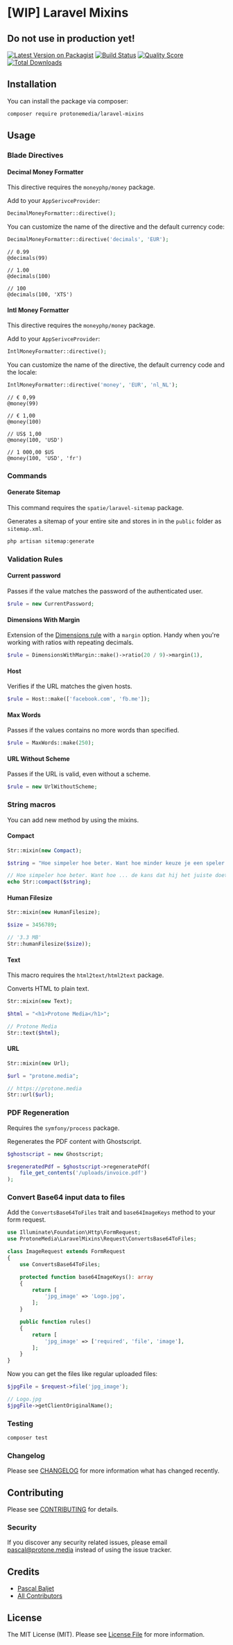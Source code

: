 # [WIP] Laravel Mixins
## Do not use in production yet!

[![Latest Version on Packagist](https://img.shields.io/packagist/v/protonemedia/laravel-mixins.svg?style=flat-square)](https://packagist.org/packages/protonemedia/laravel-mixins)
[![Build Status](https://img.shields.io/travis/protonemedia/laravel-mixins/master.svg?style=flat-square)](https://travis-ci.org/protonemedia/laravel-mixins)
[![Quality Score](https://img.shields.io/scrutinizer/g/protonemedia/laravel-mixins.svg?style=flat-square)](https://scrutinizer-ci.com/g/protonemedia/laravel-mixins)
[![Total Downloads](https://img.shields.io/packagist/dt/protonemedia/laravel-mixins.svg?style=flat-square)](https://packagist.org/packages/protonemedia/laravel-mixins)

## Installation

You can install the package via composer:

```bash
composer require protonemedia/laravel-mixins
```

## Usage

### Blade Directives

#### Decimal Money Formatter

This directive requires the `moneyphp/money` package.

Add to your `AppSerivceProvider`:

```php
DecimalMoneyFormatter::directive();
```

You can customize the name of the directive and the default currency code:

```php
DecimalMoneyFormatter::directive('decimals', 'EUR');
```

```blade
// 0.99
@decimals(99)

// 1.00
@decimals(100)

// 100
@decimals(100, 'XTS')
```

#### Intl Money Formatter

This directive requires the `moneyphp/money` package.

Add to your `AppSerivceProvider`:

```php
IntlMoneyFormatter::directive();
```

You can customize the name of the directive, the default currency code and the locale:

```php
IntlMoneyFormatter::directive('money', 'EUR', 'nl_NL');
```

```blade
// € 0,99
@money(99)

// € 1,00
@money(100)

// US$ 1,00
@money(100, 'USD')

// 1 000,00 $US
@money(100, 'USD', 'fr')
```

### Commands

#### Generate Sitemap

This command requires the `spatie/laravel-sitemap` package.

Generates a sitemap of your entire site and stores in in the `public` folder as `sitemap.xml`.

```bash
php artisan sitemap:generate
```

### Validation Rules

#### Current password

Passes if the value matches the password of the authenticated user.

```php
$rule = new CurrentPassword;
```

#### Dimensions With Margin

Extension of the [Dimensions rule](https://laravel.com/docs/master/validation#rule-dimensions) with a `margin` option. Handy when you're working with ratios with repeating decimals.

```php
$rule = DimensionsWithMargin::make()->ratio(20 / 9)->margin(1),
```

#### Host

Verifies if the URL matches the given hosts.

```php
$rule = Host::make(['facebook.com', 'fb.me']);
```

#### Max Words

Passes if the values contains no more words than specified.

```php
$rule = MaxWords::make(250);
```

#### URL Without Scheme

Passes if the URL is valid, even without a scheme.

```php
$rule = new UrlWithoutScheme;
```

### String macros

You can add new method by using the mixins.

#### Compact

```php
Str::mixin(new Compact);

$string = "Hoe simpeler hoe beter. Want hoe minder keuze je een speler laat, hoe groter de kans dat hij het juiste doet.";

// Hoe simpeler hoe beter. Want hoe ... de kans dat hij het juiste doet.
echo Str::compact($string);
```

#### Human Filesize

```php
Str::mixin(new HumanFilesize);

$size = 3456789;

// '3.3 MB'
Str::humanFilesize($size));
```

#### Text

This macro requires the `html2text/html2text` package.

Converts HTML to plain text.

```php
Str::mixin(new Text);

$html = "<h1>Protone Media</h1>";

// Protone Media
Str::text($html);
```

#### URL

```php
Str::mixin(new Url);

$url = "protone.media";

// https://protone.media
Str::url($url);
```

### PDF Regeneration

Requires the `symfony/process` package.

Regenerates the PDF content with Ghostscript.

```php
$ghostscript = new Ghostscript;

$regeneratedPdf = $ghostscript->regeneratePdf(
    file_get_contents('/uploads/invoice.pdf')
);
```

### Convert Base64 input data to files

Add the `ConvertsBase64ToFiles` trait and `base64ImageKeys` method to your form request.

```php
use Illuminate\Foundation\Http\FormRequest;
use ProtoneMedia\LaravelMixins\Request\ConvertsBase64ToFiles;

class ImageRequest extends FormRequest
{
    use ConvertsBase64ToFiles;

    protected function base64ImageKeys(): array
    {
        return [
            'jpg_image' => 'Logo.jpg',
        ];
    }

    public function rules()
    {
        return [
            'jpg_image' => ['required', 'file', 'image'],
        ];
    }
}
```

Now you can get the files like regular uploaded files:

```php
$jpgFile = $request->file('jpg_image');

// Logo.jpg
$jpgFile->getClientOriginalName();
```

### Testing

``` bash
composer test
```

### Changelog

Please see [CHANGELOG](CHANGELOG.md) for more information what has changed recently.

## Contributing

Please see [CONTRIBUTING](CONTRIBUTING.md) for details.

### Security

If you discover any security related issues, please email pascal@protone.media instead of using the issue tracker.

## Credits

- [Pascal Baljet](https://github.com/protonemedia)
- [All Contributors](../../contributors)

## License

The MIT License (MIT). Please see [License File](LICENSE.md) for more information.
